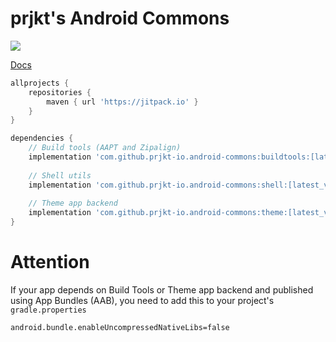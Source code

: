 # prjkt's Android Commons

[![](https://jitpack.io/v/prjkt-io/android-commons.svg)](https://jitpack.io/#prjkt-io/android-commons)

[Docs](https://prjkt-io.github.io/android-commons/)

```groovy
allprojects {
    repositories {
        maven { url 'https://jitpack.io' }
    }
}

dependencies {
    // Build tools (AAPT and Zipalign)
    implementation 'com.github.prjkt-io.android-commons:buildtools:[latest_version]'
    
    // Shell utils
    implementation 'com.github.prjkt-io.android-commons:shell:[latest_version]'
    
    // Theme app backend
    implementation 'com.github.prjkt-io.android-commons:theme:[latest_version]'
}
```

# Attention

If your app depends on Build Tools or Theme app backend and published using App Bundles (AAB), you need to add this to your project's `gradle.properties`
```
android.bundle.enableUncompressedNativeLibs=false
``` 